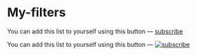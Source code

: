 # My-filters
You can add this list to yourself using this button — [subscribe](https://subscribe.adblockplus.org/?location=https://raw.githubusercontent.com/zouzou05/My-filters/master/My-filters.txt&title=My-filters)

You can add this list to yourself using this button — [![subscribe](https://img.shields.io/badge/syntax-AdGuard-%2305a800.svg)](https://subscribe.adblockplus.org/?location=https://raw.githubusercontent.com/zouzou05/My-filters/master/My-filters.txt&title=My-filters)



